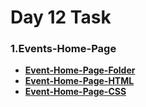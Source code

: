 # __**Day 12 Task**__

 ### 1.__Events-Home-Page__
  * __[Event-Home-Page-Folder](./Event-Home-Page/)__
  * __[Event-Home-Page-HTML](https://github.com/selvajr/Task-12/blob/main/Event-Home-Page/index.html)__
  * __[Event-Home-Page-CSS](https://github.com/selvajr/Task-12/tree/main/Event-Home-Page/CSS)__